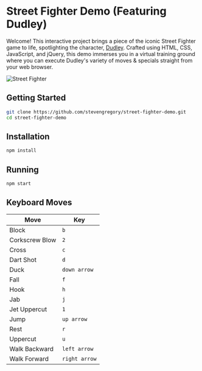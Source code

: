# Street Fighter Demo (Featuring Dudley)

Welcome! This interactive project brings a piece of the iconic Street Fighter game to life, spotlighting the character, [Dudley](<https://en.wikipedia.org/wiki/Dudley_(Street_Fighter)>). Crafted using HTML, CSS, JavaScript, and jQuery, this demo immerses you in a virtual training ground where you can execute Dudley's variety of moves & specials straight from your web browser.

![Street Fighter](http://i.imgur.com/titqNDJ.png)

## Getting Started

```bash
git clone https://github.com/stevengregory/street-fighter-demo.git
cd street-fighter-demo
```

## Installation

```bash
npm install
```

## Running

```bash
npm start
```

## Keyboard Moves

| Move             | Key           |
| ---------------- | ------------- |
| Block            | `b`           |
| Corkscrew Blow   | `2`           |
| Cross            | `c`           |
| Dart Shot        | `d`           |
| Duck             | `down arrow`  |
| Fall             | `f`           |
| Hook             | `h`           |
| Jab              | `j`           |
| Jet Uppercut     | `1`           |
| Jump             | `up arrow`    |
| Rest             | `r`           |
| Uppercut         | `u`           |
| Walk Backward    | `left arrow`  |
| Walk Forward     | `right arrow` |
